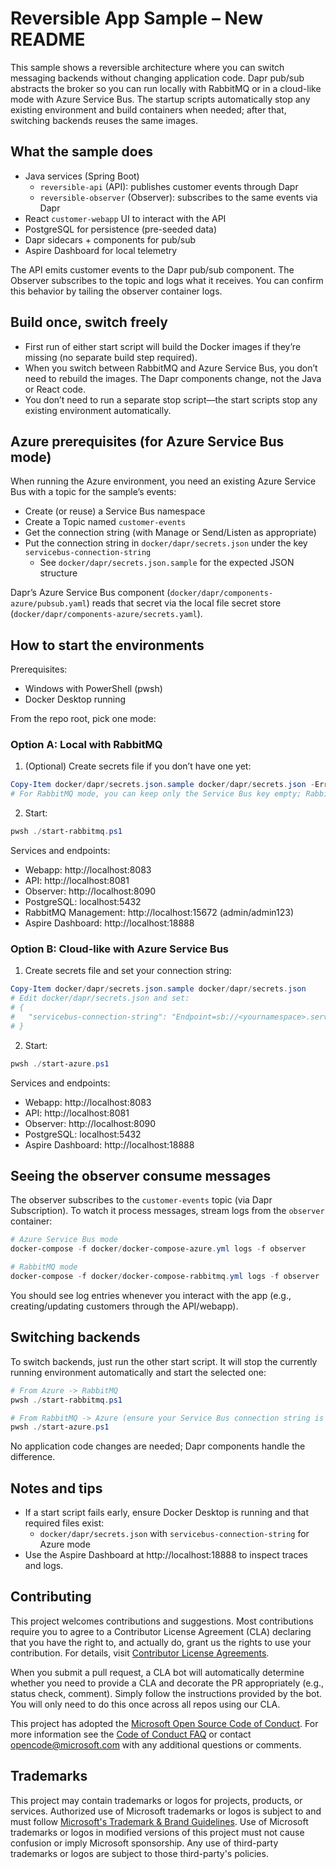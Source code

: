 # Reversible App Sample – New README

This sample shows a reversible architecture where you can switch messaging backends without changing application code. Dapr pub/sub abstracts the broker so you can run locally with RabbitMQ or in a cloud-like mode with Azure Service Bus. The startup scripts automatically stop any existing environment and build containers when needed; after that, switching backends reuses the same images.

## What the sample does

- Java services (Spring Boot)
  - `reversible-api` (API): publishes customer events through Dapr
  - `reversible-observer` (Observer): subscribes to the same events via Dapr
- React `customer-webapp` UI to interact with the API
- PostgreSQL for persistence (pre-seeded data)
- Dapr sidecars + components for pub/sub
- Aspire Dashboard for local telemetry

The API emits customer events to the Dapr pub/sub component. The Observer subscribes to the topic and logs what it receives. You can confirm this behavior by tailing the observer container logs.

## Build once, switch freely

- First run of either start script will build the Docker images if they’re missing (no separate build step required).
- When you switch between RabbitMQ and Azure Service Bus, you don’t need to rebuild the images. The Dapr components change, not the Java or React code.
- You don’t need to run a separate stop script—the start scripts stop any existing environment automatically.

## Azure prerequisites (for Azure Service Bus mode)

When running the Azure environment, you need an existing Azure Service Bus with a topic for the sample’s events:

- Create (or reuse) a Service Bus namespace
- Create a Topic named `customer-events` 
- Get the connection string (with Manage or Send/Listen as appropriate)
- Put the connection string in `docker/dapr/secrets.json` under the key `servicebus-connection-string`
  - See `docker/dapr/secrets.json.sample` for the expected JSON structure

Dapr’s Azure Service Bus component (`docker/dapr/components-azure/pubsub.yaml`) reads that secret via the local file secret store (`docker/dapr/components-azure/secrets.yaml`).

## How to start the environments

Prerequisites:
- Windows with PowerShell (pwsh)
- Docker Desktop running

From the repo root, pick one mode:

### Option A: Local with RabbitMQ

1) (Optional) Create secrets file if you don’t have one yet:

```powershell
Copy-Item docker/dapr/secrets.json.sample docker/dapr/secrets.json -ErrorAction SilentlyContinue
# For RabbitMQ mode, you can keep only the Service Bus key empty; RabbitMQ connection is embedded in the component config.
```

2) Start:

```powershell
pwsh ./start-rabbitmq.ps1
```

Services and endpoints:
- Webapp: http://localhost:8083
- API: http://localhost:8081
- Observer: http://localhost:8090
- PostgreSQL: localhost:5432
- RabbitMQ Management: http://localhost:15672 (admin/admin123)
- Aspire Dashboard: http://localhost:18888

### Option B: Cloud-like with Azure Service Bus

1) Create secrets file and set your connection string:

```powershell
Copy-Item docker/dapr/secrets.json.sample docker/dapr/secrets.json
# Edit docker/dapr/secrets.json and set:
# {
#   "servicebus-connection-string": "Endpoint=sb://<yournamespace>.servicebus.windows.net/;SharedAccessKeyName=<name>;SharedAccessKey=<key>"
# }
```

2) Start:

```powershell
pwsh ./start-azure.ps1
```

Services and endpoints:
- Webapp: http://localhost:8083
- API: http://localhost:8081
- Observer: http://localhost:8090
- PostgreSQL: localhost:5432
- Aspire Dashboard: http://localhost:18888

## Seeing the observer consume messages

The observer subscribes to the `customer-events` topic (via Dapr Subscription). To watch it process messages, stream logs from the `observer` container:

```powershell
# Azure Service Bus mode
docker-compose -f docker/docker-compose-azure.yml logs -f observer

# RabbitMQ mode
docker-compose -f docker/docker-compose-rabbitmq.yml logs -f observer
```

You should see log entries whenever you interact with the app (e.g., creating/updating customers through the API/webapp).

## Switching backends

To switch backends, just run the other start script. It will stop the currently running environment automatically and start the selected one:

```powershell
# From Azure -> RabbitMQ
pwsh ./start-rabbitmq.ps1

# From RabbitMQ -> Azure (ensure your Service Bus connection string is set)
pwsh ./start-azure.ps1
```

No application code changes are needed; Dapr components handle the difference.

## Notes and tips

- If a start script fails early, ensure Docker Desktop is running and that required files exist:
  - `docker/dapr/secrets.json` with `servicebus-connection-string` for Azure mode
- Use the Aspire Dashboard at http://localhost:18888 to inspect traces and logs.

## Contributing

This project welcomes contributions and suggestions.  Most contributions require you to agree to a
Contributor License Agreement (CLA) declaring that you have the right to, and actually do, grant us
the rights to use your contribution. For details, visit [Contributor License Agreements](https://cla.opensource.microsoft.com).

When you submit a pull request, a CLA bot will automatically determine whether you need to provide
a CLA and decorate the PR appropriately (e.g., status check, comment). Simply follow the instructions
provided by the bot. You will only need to do this once across all repos using our CLA.

This project has adopted the [Microsoft Open Source Code of Conduct](https://opensource.microsoft.com/codeofconduct/).
For more information see the [Code of Conduct FAQ](https://opensource.microsoft.com/codeofconduct/faq/) or
contact [opencode@microsoft.com](mailto:opencode@microsoft.com) with any additional questions or comments.

## Trademarks

This project may contain trademarks or logos for projects, products, or services. Authorized use of Microsoft
trademarks or logos is subject to and must follow
[Microsoft's Trademark & Brand Guidelines](https://www.microsoft.com/legal/intellectualproperty/trademarks/usage/general).
Use of Microsoft trademarks or logos in modified versions of this project must not cause confusion or imply Microsoft sponsorship.
Any use of third-party trademarks or logos are subject to those third-party's policies.
